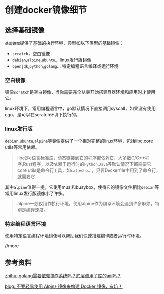 # 创建docker镜像细节

## 选择基础镜像

`基础镜像`提供了基础的执行环境，典型如以下类型的基础镜像：

- `scratch`，空白镜像
- `debian`,`alpine`,`ubuntu`... linux发行版镜像
- `openjdk`,`python`,`golang`... 特定编程语言编译或运行环境

### 空白镜像

镜像`scratch`是空白镜像，当你需要完全从零开始搭建容器环境和应用时才使用它。

linux环境下，常用编程语言中，go默认情况下直接调用syscall，如果没有使用cgo，是可以在scratch环境下执行的。

### linux发行版

`debian`,`ubuntu`,`alpine`等镜像提供了一个相对完整的linux环境，包括libc,core utils等常用依赖。

> libc是c语言标准库，动态链接到它的程序都依赖它，大多数C/C++程序,Rust程序，以及依赖于运行时的`Python`,`Java`等默认情况下都需要它
> core utils是命令行工具，如`cat`,`echo`...，只要Dockerfile中用到了命令行，就需要它

其中`alpine`值得一提，它使用musl和busybox，使得它的镜像文件相比`debian`等常用linux发行版镜像小了许多。

> alpine一般仅用作执行环境，使用alpine作为编译环境会遇到许多麻烦，特别是编译速度。

### 特定编程语言环境

使用特定语言编程环境镜像可以帮助我们快速搭建编译或者运行时环境。

//more

## 参考资料

[zhihu: golang需要依赖操作系统吗？底层调用了库的api吗？](https://www.zhihu.com/question/443767456)

[blog: 不要轻易使用 Alpine 镜像来构建 Docker 镜像，有坑！](https://cloud.tencent.com/developer/article/1632733)
